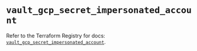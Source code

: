 # `vault_gcp_secret_impersonated_account`

Refer to the Terraform Registry for docs: [`vault_gcp_secret_impersonated_account`](https://registry.terraform.io/providers/hashicorp/vault/3.25.0/docs/resources/gcp_secret_impersonated_account).
